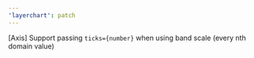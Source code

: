```yaml
---
'layerchart': patch
---
```


[Axis] Support passing `ticks={number}` when using band scale (every nth domain value)
